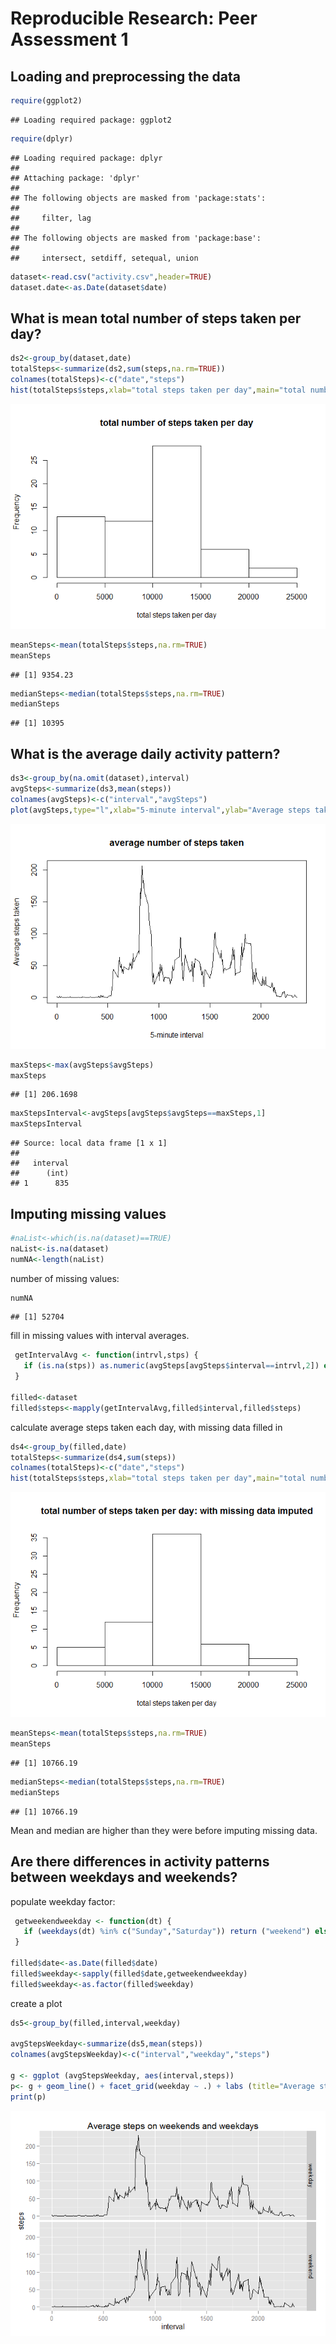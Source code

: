 # Reproducible Research: Peer Assessment 1


## Loading and preprocessing the data

```r
require(ggplot2)
```

```
## Loading required package: ggplot2
```

```r
require(dplyr)
```

```
## Loading required package: dplyr
## 
## Attaching package: 'dplyr'
## 
## The following objects are masked from 'package:stats':
## 
##     filter, lag
## 
## The following objects are masked from 'package:base':
## 
##     intersect, setdiff, setequal, union
```

```r
dataset<-read.csv("activity.csv",header=TRUE)
dataset.date<-as.Date(dataset$date)
```


## What is mean total number of steps taken per day?

```r
ds2<-group_by(dataset,date)
totalSteps<-summarize(ds2,sum(steps,na.rm=TRUE))
colnames(totalSteps)<-c("date","steps")
hist(totalSteps$steps,xlab="total steps taken per day",main="total number of steps taken per day")
```

![](PA1_template_files/figure-html/mean_total_steps_per_day-1.png) 

```r
meanSteps<-mean(totalSteps$steps,na.rm=TRUE)
meanSteps
```

```
## [1] 9354.23
```

```r
medianSteps<-median(totalSteps$steps,na.rm=TRUE)
medianSteps
```

```
## [1] 10395
```

## What is the average daily activity pattern?

```r
ds3<-group_by(na.omit(dataset),interval)
avgSteps<-summarize(ds3,mean(steps))
colnames(avgSteps)<-c("interval","avgSteps")
plot(avgSteps,type="l",xlab="5-minute interval",ylab="Average steps taken",main="average number of steps taken")
```

![](PA1_template_files/figure-html/avg_daily_pattern-1.png) 

```r
maxSteps<-max(avgSteps$avgSteps)
maxSteps
```

```
## [1] 206.1698
```

```r
maxStepsInterval<-avgSteps[avgSteps$avgSteps==maxSteps,1]
maxStepsInterval
```

```
## Source: local data frame [1 x 1]
## 
##   interval
##      (int)
## 1      835
```
## Imputing missing values

```r
#naList<-which(is.na(dataset)==TRUE) 
naList<-is.na(dataset)
numNA<-length(naList)
```
number of missing values:

```r
numNA
```

```
## [1] 52704
```
fill in missing values with interval averages.

```r
 getIntervalAvg <- function(intrvl,stps) {
   if (is.na(stps)) as.numeric(avgSteps[avgSteps$interval==intrvl,2]) else stps
 }

filled<-dataset
filled$steps<-mapply(getIntervalAvg,filled$interval,filled$steps)
```
calculate average steps taken each day, with missing data filled in

```r
ds4<-group_by(filled,date)
totalSteps<-summarize(ds4,sum(steps))
colnames(totalSteps)<-c("date","steps")
hist(totalSteps$steps,xlab="total steps taken per day",main="total number of steps taken per day: with missing data imputed")
```

![](PA1_template_files/figure-html/unnamed-chunk-3-1.png) 

```r
meanSteps<-mean(totalSteps$steps,na.rm=TRUE)
meanSteps
```

```
## [1] 10766.19
```

```r
medianSteps<-median(totalSteps$steps,na.rm=TRUE)
medianSteps
```

```
## [1] 10766.19
```
Mean and median are higher than they were before imputing missing data. 

## Are there differences in activity patterns between weekdays and weekends?

populate weekday factor:

```r
 getweekendweekday <- function(dt) {
   if (weekdays(dt) %in% c("Sunday","Saturday")) return ("weekend") else return("weekday")
 }

filled$date<-as.Date(filled$date)
filled$weekday<-sapply(filled$date,getweekendweekday)
filled$weekday<-as.factor(filled$weekday)
```
create a plot

```r
ds5<-group_by(filled,interval,weekday)

avgStepsWeekday<-summarize(ds5,mean(steps))
colnames(avgStepsWeekday)<-c("interval","weekday","steps")

g <- ggplot (avgStepsWeekday, aes(interval,steps))
p<- g + geom_line() + facet_grid(weekday ~ .) + labs (title="Average steps on weekends and weekdays") + labs (y="steps", x="interval")
print(p)
```

![](PA1_template_files/figure-html/unnamed-chunk-5-1.png) 

